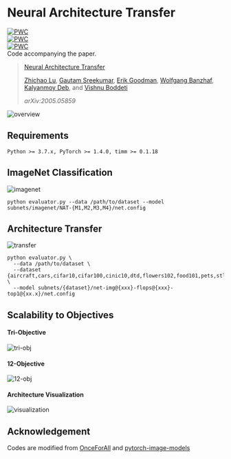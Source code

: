 # Neural Architecture Transfer
[![PWC](https://img.shields.io/endpoint.svg?url=https://paperswithcode.com/badge/neural-architecture-transfer/neural-architecture-search-on-imagenet)](https://paperswithcode.com/sota/neural-architecture-search-on-imagenet?p=neural-architecture-transfer)<br/>
[![PWC](https://img.shields.io/endpoint.svg?url=https://paperswithcode.com/badge/neural-architecture-transfer/architecture-search-on-cifar-10-image)](https://paperswithcode.com/sota/architecture-search-on-cifar-10-image?p=neural-architecture-transfer)<br/>
[![PWC](https://img.shields.io/endpoint.svg?url=https://paperswithcode.com/badge/neural-architecture-transfer/neural-architecture-search-on-cifar-100-1)](https://paperswithcode.com/sota/neural-architecture-search-on-cifar-100-1?p=neural-architecture-transfer)<br/>
Code accompanying the paper. 
> [Neural Architecture Transfer](https://arxiv.org/abs/2005.05859)
>
> [Zhichao Lu](https://www.zhichaolu.com), [Gautam Sreekumar](http://hal.cse.msu.edu/team/gautam-sreekumar/), [Erik Goodman](https://www.egr.msu.edu/~goodman/), [Wolfgang Banzhaf](http://www.cse.msu.edu/~banzhafw/), [Kalyanmoy Deb](https://www.egr.msu.edu/~kdeb/), and [Vishnu Boddeti](http://hal.cse.msu.edu/team/vishnu-boddeti/)
>
> *arXiv:2005.05859*

![overview](assets/images/overview.png)

## Requirements
``` 
Python >= 3.7.x, PyTorch >= 1.4.0, timm >= 0.1.18 
```

## ImageNet Classification
![imagenet](assets/images/imagenet.png)

``` shell
python evaluator.py --data /path/to/dataset --model subnets/imagenet/NAT-{M1,M2,M3,M4}/net.config
```

## Architecture Transfer
![transfer](assets/images/dataset.png)

``` shell
python evaluator.py \
  --data /path/to/dataset \
  --dataset {aircraft,cars,cifar10,cifar100,cinic10,dtd,flowers102,food101,pets,stl10} \
  --model subnets/{dataset}/net-img@{xxx}-flops@{xxx}-top1@{xx.x}/net.config
```

## Scalability to Objectives
#### Tri-Objective
![tri-obj](assets/images/tri_obj.png)
#### 12-Objective
![12-obj](assets/images/12_obj.png)


#### Architecture Visualization
![visualization](assets/images/archs.png)

## Acknowledgement 
Codes are modified from [OnceForAll](https://github.com/mit-han-lab/once-for-all) and [pytorch-image-models](https://github.com/rwightman/pytorch-image-models) 
